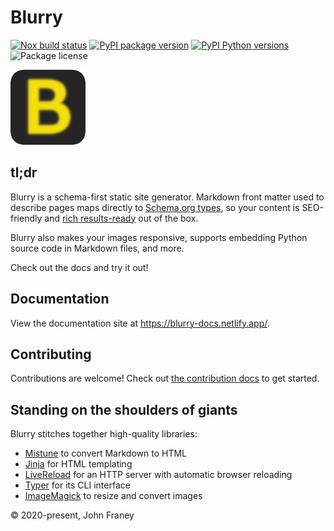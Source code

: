 # Blurry

[![Nox build status](https://github.com/blurry-dev/blurry/actions/workflows/github-actions-nox.yml/badge.svg?branch=main)](https://github.com/blurry-dev/blurry/actions/workflows/github-actions-nox.yml)
[![PyPI package version](https://img.shields.io/pypi/v/blurry-cli.svg)](https://pypi.org/project/blurry-cli/)
[![PyPI Python versions](https://img.shields.io/pypi/pyversions/blurry-cli.svg)](https://pypi.org/project/blurry-cli/)
![Package license](https://img.shields.io/github/license/blurry-dev/blurry.svg)

![Blurry logo](docs/content/favicon.png)

## tl;dr

Blurry is a schema-first static site generator.
Markdown front matter used to describe pages maps directly to [Schema.org types](https://schema.org/docs/full.html), so your content is SEO-friendly and [rich results-ready](https://developers.google.com/search/docs/appearance/structured-data/search-gallery) out of the box.

Blurry also makes your images responsive, supports embedding Python source code in Markdown files, and more.

Check out the docs and try it out!

## Documentation

View the documentation site at <https://blurry-docs.netlify.app/>.

## Contributing

Contributions are welcome!
Check out [the contribution docs](https://github.com/blurry-dev/blurry/blob/main/CONTRIBUTING.md) to get started.

## Standing on the shoulders of giants

Blurry stitches together high-quality libraries:

- [Mistune](https://mistune.readthedocs.io/) to convert Markdown to HTML
- [Jinja](https://jinja.palletsprojects.com/) for HTML templating
- [LiveReload](https://livereload.readthedocs.io/) for an HTTP server with automatic browser reloading
- [Typer](https://typer.tiangolo.com/) for its CLI interface
- [ImageMagick](https://imagemagick.org/index.php) to resize and convert images

&copy; 2020-present, John Franey
